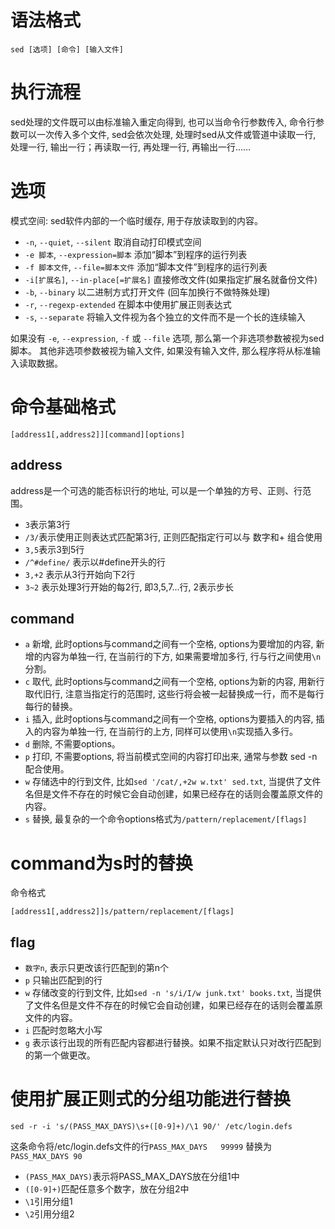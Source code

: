 # 语法格式

```
sed [选项] [命令] [输入文件]
```
# 执行流程

sed处理的文件既可以由标准输入重定向得到, 也可以当命令行参数传入, 命令行参数可以一次传入多个文件, sed会依次处理, 
处理时sed从文件或管道中读取一行, 处理一行, 输出一行；再读取一行, 再处理一行, 再输出一行……

# 选项

模式空间: sed软件内部的一个临时缓存, 用于存放读取到的内容。

- `-n`, `--quiet`, `--silent` 取消自动打印模式空间
- `-e 脚本`, `--expression=脚本` 添加“脚本”到程序的运行列表
- `-f 脚本文件`, `--file=脚本文件` 添加“脚本文件”到程序的运行列表
- `-i[扩展名]`, `--in-place[=扩展名]` 直接修改文件(如果指定扩展名就备份文件)
- `-b`, `--binary` 以二进制方式打开文件 (回车加换行不做特殊处理)
- `-r`, `--regexp-extended` 在脚本中使用扩展正则表达式
- `-s`, `--separate` 将输入文件视为各个独立的文件而不是一个长的连续输入

如果没有 `-e`, `--expression`, `-f` 或 `--file` 选项, 那么第一个非选项参数被视为sed脚本。
其他非选项参数被视为输入文件, 如果没有输入文件, 那么程序将从标准输入读取数据。

# 命令基础格式

```
[address1[,address2]][command][options]
```

## address

address是一个可选的能否标识行的地址, 可以是一个单独的方号、正则、行范围。

- `3`表示第3行
- `/3/`表示使用正则表达式匹配第3行, 正则匹配指定行可以与 数字和+ 组合使用
- `3,5`表示3到5行
- `/^#define/` 表示以#define开头的行
- `3,+2` 表示从3行开始向下2行
- `3~2` 表示处理3行开始的每2行, 即3,5,7...行, 2表示步长

## command

- `a` 新增, 此时options与command之间有一个空格, options为要增加的内容, 新增的内容为单独一行, 在当前行的下方, 如果需要增加多行, 行与行之间使用`\n`分割。
- `c` 取代, 此时options与command之间有一个空格, options为新的内容, 用新行取代旧行, 注意当指定行的范围时, 这些行将会被一起替换成一行，而不是每行每行的替换。
- `i` 插入, 此时options与command之间有一个空格, options为要插入的内容, 插入的内容为单独一行, 在当前行的上方, 同样可以使用`\n`实现插入多行。
- `d` 删除, 不需要options。
- `p` 打印, 不需要options, 将当前模式空间的内容打印出来, 通常与参数 sed -n配合使用。
- `w` 存储选中的行到文件, 比如`sed '/cat/,+2w w.txt' sed.txt`, 当提供了文件名但是文件不存在的时候它会自动创建，如果已经存在的话则会覆盖原文件的内容。
- `s` 替换, 最复杂的一个命令options格式为`/pattern/replacement/[flags]`

# command为s时的替换

命令格式
```
[address1[,address2]]s/pattern/replacement/[flags]
```

## flag 

- `数字n`, 表示只更改该行匹配到的第n个
- `p` 只输出匹配到的行
- `w` 存储改变的行到文件, 比如`sed -n 's/i/I/w junk.txt' books.txt`, 当提供了文件名但是文件不存在的时候它会自动创建，如果已经存在的话则会覆盖原文件的内容。
- `i` 匹配时忽略大小写
- `g` 表示该行出现的所有匹配内容都进行替换。如果不指定默认只对改行匹配到的第一个做更改。

# 使用扩展正则式的分组功能进行替换

```
sed -r -i 's/(PASS_MAX_DAYS)\s+([0-9]+)/\1 90/' /etc/login.defs
```

这条命令将/etc/login.defs文件的行`PASS_MAX_DAYS   99999`
替换为`PASS_MAX_DAYS 90`

- `(PASS_MAX_DAYS)`表示将PASS_MAX_DAYS放在分组1中
- `([0-9]+)`匹配任意多个数字，放在分组2中
- `\1`引用分组1
- `\2`引用分组2
